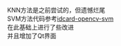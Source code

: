 KNN方法是之前尝试的，但遗憾烂尾  
SVM方法代码参考[idcard-opencv-svm](https://github.com/1024210879/idcard-opencv-svm)  
在此基础上进行了些改进  
并且增加了Qt界面
